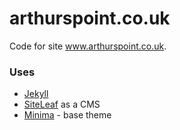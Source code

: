 # arthurspoint.co.uk

Code for site www.arthurspoint.co.uk.


### Uses

- [Jekyll](https://github.com/jekyll/jekyll)
- [SiteLeaf](https://www.siteleaf.com/) as a CMS
- [Minima](https://github.com/jekyll/minima) - base theme
